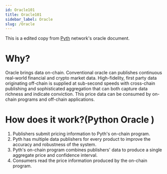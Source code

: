 ```yaml
---
id: Oracle101
title: Oracle101
sidebar_label: Oracle
slug: /Oracle
---
```


This is a edited copy from [Pyth](https://docs.pyth.network/how-pyth-works/design-overview) network's oracle document.


# Why? 

Oracle brings data on-chain. Conventional oracle can publishes continuous real-world financial and crypto market data. High-fidelity, first party data originating off-chain is supplied at sub-second speeds with cross-chain publishing and sophisticated aggregation that can both capture data richness and indicate conviction. This price data can be consumed by on-chain programs and off-chain applications.



# How does it work?(Python Oracle )



1. Publishers submit pricing information to Pyth's on-chain program. 
2. Pyth has multiple data publishers for every product to improve the accuracy and robustness of the system. 
3. Pyth's on-chain program combines publishers' data to produce a single aggregate price and confidence interval.
4. Consumers read the price information produced by the on-chain program.


